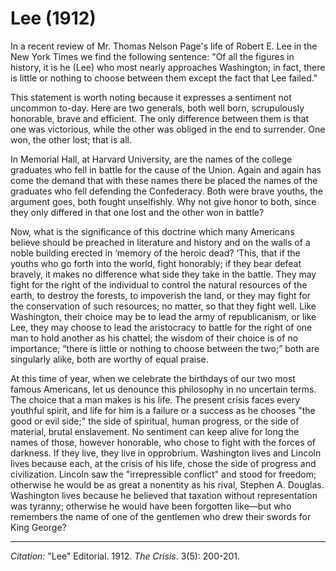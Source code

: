 # Lee (1912)

In a recent review of Mr. Thomas Nelson Page's life of Robert E. Lee in the New York Times we find the following sentence: "Of all the figures in history, it is he (Lee) who most nearly approaches Washington; in fact, there is little or nothing to choose between them except the fact that Lee failed."

This statement is worth noting because it expresses a sentiment not uncommon to-day. Here are two gen­erals, both well born, scrupulously honorable, brave and efficient. The only difference between them is that one was victorious, while the other was obliged in the end to surrender. One won, the other lost; that is all.

In Memorial Hall, at Harvard University, are the names of the college graduates who fell in battle for the cause of the Union. Again and again has come the demand that with these names there be placed the names of the graduates who fell defending the Confederacy. Both were brave youths, the argument goes, both fought unselfishly. Why not give honor to both, since they only differed in that one lost and the other won in battle?

Now, what is the significance of this doctrine which many Americans believe should be preached in literature and history and on the walls of a noble building erected in ‘memory of the heroic dead? ‘This, that if the youths who go forth into the world, fight honorably; if they bear defeat bravely, it makes no difference what side they take in the battle. They may fight for the right of the individual to control the natural resources of the earth, to destroy the forests, to impoverish the land, or they may fight for the conservation of such resources; no matter, so that they fight well. Like Washington, their choice may be to lead the army of republicanism, or like Lee, they may choose to lead the aristocracy to battle for the right of one man to hold another as his chattel; the wisdom of their choice is of no importance; “there is little or nothing to choose between the two;” both are singularly alike, both are worthy of equal praise.

At this time of year, when we celebrate the birthdays of our two most famous Americans, let us denounce this philosophy in no uncertain terms. The choice that a man makes is his life. The present crisis faces every youthful spirit, and life for him is a failure or a success as he chooses "the good or evil side;" the side of spiritual, human progress, or the side of material, brutal enslavement. No sentiment can keep alive for long the names of those, however honorable, who chose to fight with the forces of darkness. If they live, they live in opprobrium. Washington lives and Lincoln lives because each, at the crisis of his life, chose the side of progress and civilization. Lincoln saw the "irrepressible conflict" and stood for freedom; otherwise he would be as great a nonentity as his rival, Stephen A. Douglas. Washington lives because he believed that taxation without representation was tyranny; otherwise he would have been forgotten like—but who remembers the name of one of the gentlemen who drew their swords for King George?


_________________
*Citation:* "Lee" Editorial. 1912. *The Crisis*. 3(5): 200-201.
